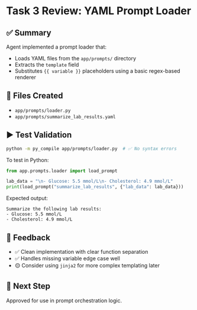 # Task 3 Review: YAML Prompt Loader

## ✅ Summary
Agent implemented a prompt loader that:
- Loads YAML files from the `app/prompts/` directory
- Extracts the `template` field
- Substitutes `{{ variable }}` placeholders using a basic regex-based renderer

## 📂 Files Created
- `app/prompts/loader.py`
- `app/prompts/summarize_lab_results.yaml`

## ▶️ Test Validation
```bash
python -m py_compile app/prompts/loader.py  # ✅ No syntax errors
```

To test in Python:
```python
from app.prompts.loader import load_prompt

lab_data = "\n- Glucose: 5.5 mmol/L\n- Cholesterol: 4.9 mmol/L"
print(load_prompt("summarize_lab_results", {"lab_data": lab_data}))
```

Expected output:
```
Summarize the following lab results:
- Glucose: 5.5 mmol/L
- Cholesterol: 4.9 mmol/L
```

## 💬 Feedback
- ✅ Clean implementation with clear function separation
- ✅ Handles missing variable edge case well
- 🟡 Consider using `jinja2` for more complex templating later

## 🔁 Next Step
Approved for use in prompt orchestration logic.
